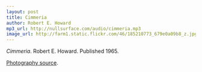 ```yaml
---
layout: post
title: Cimmeria
author: Robert E. Howard
mp3_url: http://nullsurface.com/audio/cimmeria.mp3
image_url: http://farm1.static.flickr.com/46/185210773_679e0a09b8_z.jpg?zz=1
---
```


_Cimmeria_.  Robert E. Howard.  Published 1965.

[Photography source](http://www.flickr.com/photos/dcl/185210773/).
